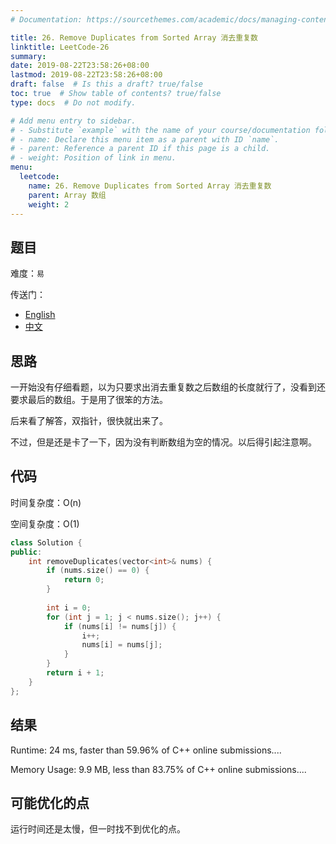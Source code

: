 ```yaml
---
# Documentation: https://sourcethemes.com/academic/docs/managing-content/

title: 26. Remove Duplicates from Sorted Array 消去重复数
linktitle: LeetCode-26
summary: 
date: 2019-08-22T23:58:26+08:00
lastmod: 2019-08-22T23:58:26+08:00
draft: false  # Is this a draft? true/false
toc: true  # Show table of contents? true/false
type: docs  # Do not modify.

# Add menu entry to sidebar.
# - Substitute `example` with the name of your course/documentation folder.
# - name: Declare this menu item as a parent with ID `name`.
# - parent: Reference a parent ID if this page is a child.
# - weight: Position of link in menu.
menu:
  leetcode:
    name: 26. Remove Duplicates from Sorted Array 消去重复数
    parent: Array 数组
    weight: 2
---
```


## 题目

难度：`易`

传送门：

* [English](https://leetcode.com/problems/remove-duplicates-from-sorted-array/)
* [中文](https://leetcode-cn.com/problems/remove-duplicates-from-sorted-array/)

## 思路

一开始没有仔细看题，以为只要求出消去重复数之后数组的长度就行了，没看到还要求最后的数组。于是用了很笨的方法。

后来看了解答，双指针，很快就出来了。

不过，但是还是卡了一下，因为没有判断数组为空的情况。以后得引起注意啊。

## 代码

时间复杂度：O(n)

空间复杂度：O(1)

``` cpp
class Solution {
public:
    int removeDuplicates(vector<int>& nums) {
        if (nums.size() == 0) {
            return 0;
        }
        
        int i = 0;
        for (int j = 1; j < nums.size(); j++) {
            if (nums[i] != nums[j]) {
                i++;
                nums[i] = nums[j];
            }
        }
        return i + 1;
    }
};
```

## 结果

Runtime: 24 ms, faster than 59.96% of C++ online submissions....

Memory Usage: 9.9 MB, less than 83.75% of C++ online submissions....

## 可能优化的点

运行时间还是太慢，但一时找不到优化的点。
